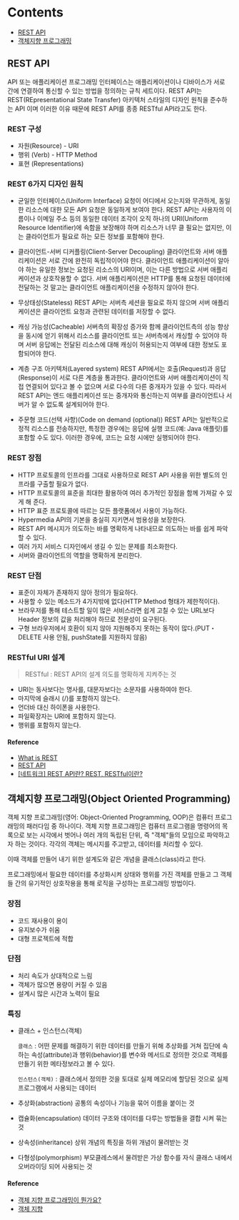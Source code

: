 # Contents

- [REST API](#REST-API)
- [객체지향 프로그래밍](#객체지향-프로그래밍)

## REST API

API 또는 애플리케이션 프로그래밍 인터페이스는 애플리케이션이나 디바이스가 서로 간에 연결하여 통신할 수 있는 방법을 정의하는 규칙 세트이다. REST API는 REST(REpresentational State Transfer) 아키텍처 스타일의 디자인 원칙을 준수하는 API 이며 이러한 이유 때문에 REST API를 종종 RESTful API라고도 한다.

### REST 구성

- 자원(Resource) - URI
- 행위 (Verb) - HTTP Method
- 표현 (Representations)

### REST 6가지 디자인 원칙

- 균일한 인터페이스(Uniform Interface)
  요청이 어디에서 오는지와 무관하게, 동일한 리소스에 대한 모든 API 요청은 동일하게 보여야 한다. REST API는 사용자의 이름이나 이메일 주소 등의 동일한 데이터 조각이 오직 하나의 URI(Uniform Resource Identifier)에 속함을 보장해야 하며 리소스가 너무 클 필요는 없지만, 이는 클라이언트가 필요로 하는 모든 정보를 포함해야 한다.

- 클라이언트-서버 디커플링(Client-Server Decoupling)
  클라이언트와 서버 애플리케이션은 서로 간에 완전히 독립적이어야 한다. 클라이언트 애플리케이션이 알아야 하는 유일한 정보는 요청된 리소스의 URI이며, 이는 다른 방법으로 서버 애플리케이션과 상호작용할 수 없다. 서버 애플리케이션은 HTTP를 통해 요청된 데이터에 전달하는 것 말고는 클라이언트 애플리케이션을 수정하지 않아야 한다.

- 무상태성(Stateless)
  REST API는 서버측 세션을 필요로 하지 않으며 서버 애플리케이션은 클라이언트 요청과 관련된 데이터를 저장할 수 없다.

- 캐싱 가능성(Cacheable)
  서버측의 확장성 증가와 함께 클라이언트측의 성능 향상을 동시에 얻기 위해서 리소스를 클라이언트 또는 서버측에서 캐싱할 수 있어야 하며 서버 응답에는 전달된 리소스에 대해 캐싱이 허용되는지 여부에 대한 정보도 포함되어야 한다.

- 계층 구조 아키텍처(Layered system)
  REST API에서는 호출(Request)과 응답(Response)이 서로 다른 계층을 통과한다. 클라이언트와 서버 애플리케이션이 직접 연결되어 있다고 볼 수 없으며 서로 다수의 다른 중개자가 있을 수 있다. 따라서 REST API는 엔드 애플리케이션 또는 중개자와 통신하는지 여부를 클라이언트나 서버가 알 수 없도록 설계되어야 한다.

- 주문형 코드(선택 사항)(Code on demand (optional))
  REST API는 일반적으로 정적 리소스를 전송하지만, 특정한 경우에는 응답에 실행 코드(예: Java 애플릿)를 포함할 수도 있다. 이러한 경우에, 코드는 요청 시에만 실행되어야 한다.

### REST 장점

- HTTP 프로토콜의 인프라를 그대로 사용하므로 REST API 사용을 위한 별도의 인프라를 구출할 필요가 없다.
- HTTP 프로토콜의 표준을 최대한 활용하여 여러 추가적인 장점을 함께 가져갈 수 있게 해 준다.
- HTTP 표준 프로토콜에 따르는 모든 플랫폼에서 사용이 가능하다.
- Hypermedia API의 기본을 충실히 지키면서 범용성을 보장한다.
- REST API 메시지가 의도하는 바를 명확하게 나타내므로 의도하는 바를 쉽게 파악할 수 있다.
- 여러 가지 서비스 디자인에서 생길 수 있는 문제를 최소화한다.
- 서버와 클라이언트의 역할을 명확하게 분리한다.

### REST 단점

- 표준이 자체가 존재하지 않아 정의가 필요하다.
- 사용할 수 있는 메소드가 4가지밖에 없다(HTTP Method 형태가 제한적이다).
- 브라우저를 통해 테스트할 일이 많은 서비스라면 쉽게 고칠 수 있는 URL보다 Header 정보의 값을 처리해야 하므로 전문성이 요구된다.
- 구형 브라우저에서 호환이 되지 않아 지원해주지 못하는 동작이 많다.(PUT・DELETE 사용 안됨, pushState를 지원하지 않음)

### RESTful URI 설계

> RESTful : REST API의 설계 의도를 명확하게 지켜주는 것

- URI는 동사보다는 명사를, 대문자보다는 소문자를 사용하여야 한다.
- 마지막에 슬래시 (/)를 포함하지 않는다.
- 언더바 대신 하이폰을 사용한다.
- 파일확장자는 URI에 포함하지 않는다.
- 행위를 포함하지 않는다.

#### Reference

- [What is REST](https://restfulapi.net/)
- [REST API](https://www.ibm.com/kr-ko/cloud/learn/rest-apis)
- [[네트워크] REST API란? REST, RESTful이란?](https://gmlwjd9405.github.io/2018/09/21/rest-and-restful.html)

## 객체지향 프로그래밍(Object Oriented Programming)

객체 지향 프로그래밍(영어: Object-Oriented Programming, OOP)은 컴퓨터 프로그래밍의 패러다임 중 하나이다. 객체 지향 프로그래밍은 컴퓨터 프로그램을 명령어의 목록으로 보는 시각에서 벗어나 여러 개의 독립된 단위, 즉 "객체"들의 모임으로 파악하고자 하는 것이다. 각각의 객체는 메시지를 주고받고, 데이터를 처리할 수 있다.

이때 객체를 만들어 내기 위한 설계도와 같은 개념을 클래스(class)라고 한다.

프로그래밍에서 필요한 데이터를 추상화시켜 상태와 행위를 가진 객체를 만들고 그 객체들 간의 유기적인 상호작용을 통해 로직을 구성하는 프로그래밍 방법이다.

### 장점

- 코드 재사용이 용이
- 유지보수가 쉬움
- 대형 프로젝트에 적합

### 단점

- 처리 속도가 상대적으로 느림
- 객체가 많으면 용량이 커질 수 있음
- 설계시 많은 시간과 노력이 필요

### 특징

- 클래스 + 인스턴스(객체)

  `클래스` : 어떤 문제를 해결하기 위한 데이터를 만들기 위해 추상화를 거쳐 집단에 속하는 속성(attribute)과 행위(behavior)를 변수와 메서드로 정의한 것으로 객체를 만들기 위한 메타정보라고 볼 수 있다.

  `인스턴스(객체)` : 클래스에서 정의한 것을 토대로 실제 메모리에 할당된 것으로 실제 프로그램에서 사용되는 데이터

- 추상화(abstraction)
  공통의 속성이나 기능을 묶어 이름을 붙이는 것
- 캡슐화(encapsulation)
  데이터 구조와 데이터를 다루는 방법들을 결합 시켜 묶는 것
- 상속성(inheritance)
  상위 개념의 특징을 하위 개념이 물려받는 것
- 다형성(polymorphism)
  부모클레스에서 물려받은 가상 함수를 자식 클래스 내에서 오버라이딩 되어 사용되는 것

#### Reference

- [객체 지향 프로그래밍이 뭔가요?](https://jeong-pro.tistory.com/95)
- [객체 지향](http://www.incodom.kr/%EA%B0%9D%EC%B2%B4_%EC%A7%80%ED%96%A5#h_8518e25c0e2cd7cac88e609e7b3bf070)

